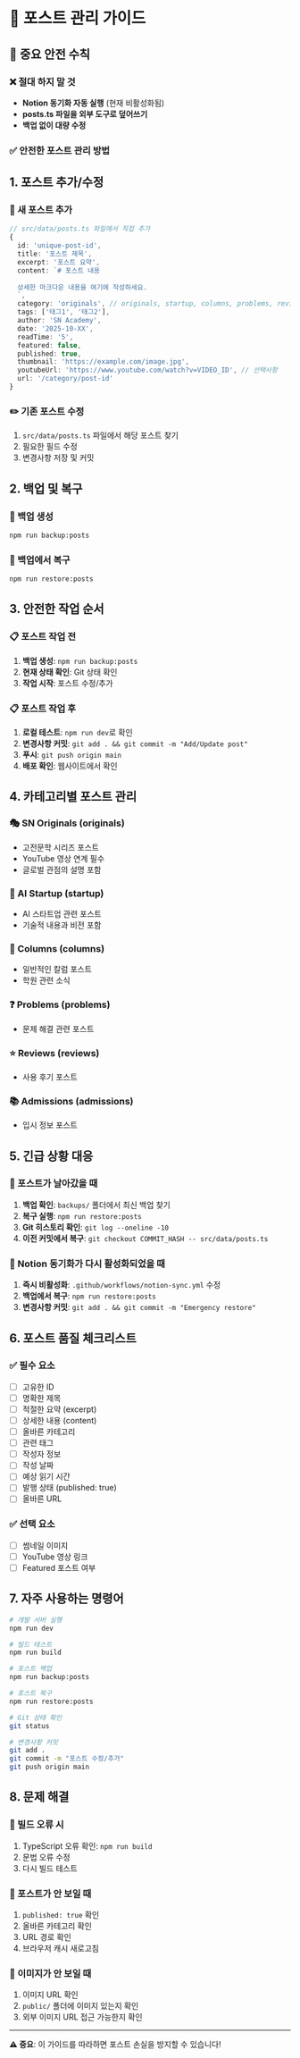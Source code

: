 # 📝 포스트 관리 가이드

## 🚨 중요 안전 수칙

### ❌ 절대 하지 말 것
- **Notion 동기화 자동 실행** (현재 비활성화됨)
- **posts.ts 파일을 외부 도구로 덮어쓰기**
- **백업 없이 대량 수정**

### ✅ 안전한 포스트 관리 방법

## 1. 포스트 추가/수정

### 📝 새 포스트 추가
```typescript
// src/data/posts.ts 파일에서 직접 추가
{
  id: 'unique-post-id',
  title: '포스트 제목',
  excerpt: '포스트 요약',
  content: `# 포스트 내용
  
  상세한 마크다운 내용을 여기에 작성하세요.
  `,
  category: 'originals', // originals, startup, columns, problems, reviews, admissions
  tags: ['태그1', '태그2'],
  author: 'SN Academy',
  date: '2025-10-XX',
  readTime: '5',
  featured: false,
  published: true,
  thumbnail: 'https://example.com/image.jpg',
  youtubeUrl: 'https://www.youtube.com/watch?v=VIDEO_ID', // 선택사항
  url: '/category/post-id'
}
```

### ✏️ 기존 포스트 수정
1. `src/data/posts.ts` 파일에서 해당 포스트 찾기
2. 필요한 필드 수정
3. 변경사항 저장 및 커밋

## 2. 백업 및 복구

### 💾 백업 생성
```bash
npm run backup:posts
```

### 🔄 백업에서 복구
```bash
npm run restore:posts
```

## 3. 안전한 작업 순서

### 📋 포스트 작업 전
1. **백업 생성**: `npm run backup:posts`
2. **현재 상태 확인**: Git 상태 확인
3. **작업 시작**: 포스트 수정/추가

### 📋 포스트 작업 후
1. **로컬 테스트**: `npm run dev`로 확인
2. **변경사항 커밋**: `git add . && git commit -m "Add/Update post"`
3. **푸시**: `git push origin main`
4. **배포 확인**: 웹사이트에서 확인

## 4. 카테고리별 포스트 관리

### 🎭 SN Originals (originals)
- 고전문학 시리즈 포스트
- YouTube 영상 연계 필수
- 글로벌 관점의 설명 포함

### 🚀 AI Startup (startup)
- AI 스타트업 관련 포스트
- 기술적 내용과 비전 포함

### 📰 Columns (columns)
- 일반적인 칼럼 포스트
- 학원 관련 소식

### ❓ Problems (problems)
- 문제 해결 관련 포스트

### ⭐ Reviews (reviews)
- 사용 후기 포스트

### 📚 Admissions (admissions)
- 입시 정보 포스트

## 5. 긴급 상황 대응

### 🚨 포스트가 날아갔을 때
1. **백업 확인**: `backups/` 폴더에서 최신 백업 찾기
2. **복구 실행**: `npm run restore:posts`
3. **Git 히스토리 확인**: `git log --oneline -10`
4. **이전 커밋에서 복구**: `git checkout COMMIT_HASH -- src/data/posts.ts`

### 🚨 Notion 동기화가 다시 활성화되었을 때
1. **즉시 비활성화**: `.github/workflows/notion-sync.yml` 수정
2. **백업에서 복구**: `npm run restore:posts`
3. **변경사항 커밋**: `git add . && git commit -m "Emergency restore"`

## 6. 포스트 품질 체크리스트

### ✅ 필수 요소
- [ ] 고유한 ID
- [ ] 명확한 제목
- [ ] 적절한 요약 (excerpt)
- [ ] 상세한 내용 (content)
- [ ] 올바른 카테고리
- [ ] 관련 태그
- [ ] 작성자 정보
- [ ] 작성 날짜
- [ ] 예상 읽기 시간
- [ ] 발행 상태 (published: true)
- [ ] 올바른 URL

### ✅ 선택 요소
- [ ] 썸네일 이미지
- [ ] YouTube 영상 링크
- [ ] Featured 포스트 여부

## 7. 자주 사용하는 명령어

```bash
# 개발 서버 실행
npm run dev

# 빌드 테스트
npm run build

# 포스트 백업
npm run backup:posts

# 포스트 복구
npm run restore:posts

# Git 상태 확인
git status

# 변경사항 커밋
git add .
git commit -m "포스트 수정/추가"
git push origin main
```

## 8. 문제 해결

### 🔧 빌드 오류 시
1. TypeScript 오류 확인: `npm run build`
2. 문법 오류 수정
3. 다시 빌드 테스트

### 🔧 포스트가 안 보일 때
1. `published: true` 확인
2. 올바른 카테고리 확인
3. URL 경로 확인
4. 브라우저 캐시 새로고침

### 🔧 이미지가 안 보일 때
1. 이미지 URL 확인
2. `public/` 폴더에 이미지 있는지 확인
3. 외부 이미지 URL 접근 가능한지 확인

---

**⚠️ 중요**: 이 가이드를 따라하면 포스트 손실을 방지할 수 있습니다!

